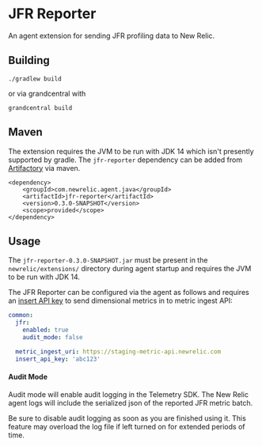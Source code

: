 # JFR Reporter
An agent extension for sending JFR profiling data to New Relic.


## Building

`./gradlew build`

or via grandcentral with

`grandcentral build`

## Maven

The extension requires the JVM to be run with JDK 14 which isn't presently supported by gradle. The `jfr-reporter` dependency can be added from [Artifactory](https://pdx-artifacts.pdx.vm.datanerd.us/repo) via maven.

```    
<dependency>
    <groupId>com.newrelic.agent.java</groupId>
    <artifactId>jfr-reporter</artifactId>
    <version>0.3.0-SNAPSHOT</version>
    <scope>provided</scope>
</dependency>
```

## Usage

The `jfr-reporter-0.3.0-SNAPSHOT.jar` must be present in the `newrelic/extensions/` directory during agent startup and requires the JVM to be run with JDK 14.

The JFR Reporter can be configured via the agent as follows and requires an [insert API key](https://docs.newrelic.com/docs/apis/get-started/intro-apis/types-new-relic-api-keys#event-insert-key) to send dimensional metrics in to metric ingest API:

```yaml
common:
  jfr:
    enabled: true
    audit_mode: false

  metric_ingest_uri: https://staging-metric-api.newrelic.com
  insert_api_key: 'abc123'
```

#### Audit Mode 

Audit mode will enable audit logging in the Telemetry SDK. The New Relic agent logs will include the serialized json of the reported JFR metric batch.  

Be sure to disable audit logging as soon as you are finished using it. This feature may overload the log file if left turned on for extended periods of time. 
